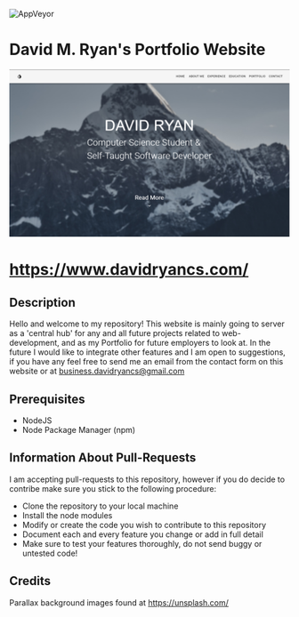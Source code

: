 ![AppVeyor](https://img.shields.io/appveyor/build/DavidMRyan/Portfolio)
# David M. Ryan's Portfolio Website
![](\src\assets\img\README_Header.png)

# https://www.davidryancs.com/

## Description
Hello and welcome to my repository! This website is mainly going to server as a 'central hub' for any and all future projects related to web-development, and as my Portfolio for future employers to look at. In the future I would like to integrate other features and I am open to suggestions, if you have any feel free to send me an email from the contact form on this website or at business.davidryancs@gmail.com

## Prerequisites
- NodeJS
- Node Package Manager (npm)

## Information About Pull-Requests
I am accepting pull-requests to this repository, however if you do decide to contribe make sure you stick to the following procedure:
- Clone the repository to your local machine
- Install the node modules
- Modify or create the code you wish to contribute to this repository
- Document each and every feature you change or add in full detail
- Make sure to test your features thoroughly, do not send buggy or untested code!

## Credits
Parallax background images found at https://unsplash.com/

